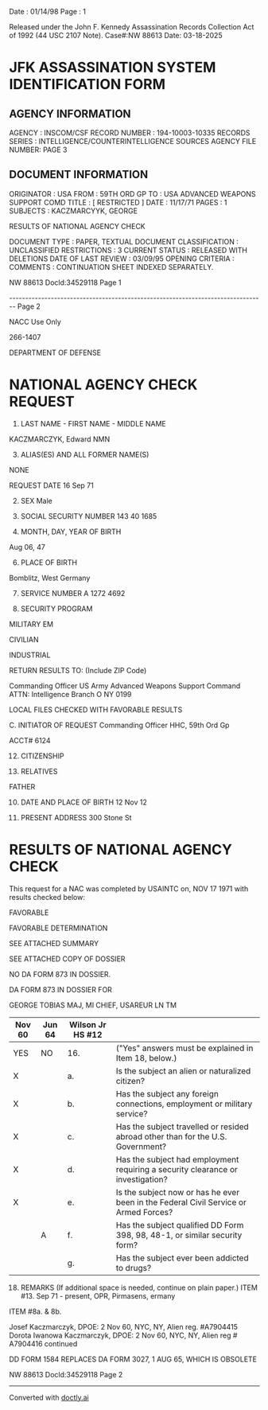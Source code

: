 Date : 01/14/98
Page : 1

Released under the John F. Kennedy
Assassination Records Collection Act of
1992 (44 USC 2107 Note). Case#:NW
88613 Date: 03-18-2025

# JFK ASSASSINATION SYSTEM IDENTIFICATION FORM

## AGENCY INFORMATION

AGENCY : INSCOM/CSF
RECORD NUMBER : 194-10003-10335
RECORDS SERIES : INTELLIGENCE/COUNTERINTELLIGENCE SOURCES
AGENCY FILE NUMBER: PAGE 3

## DOCUMENT INFORMATION

ORIGINATOR : USA
FROM : 59TH ORD GP
TO : USA ADVANCED WEAPONS SUPPORT COMD
TITLE : [ RESTRICTED ]
DATE : 11/17/71
PAGES : 1
SUBJECTS : KACZMARCYYK, GEORGE

RESULTS OF NATIONAL AGENCY CHECK

DOCUMENT TYPE : PAPER, TEXTUAL DOCUMENT
CLASSIFICATION : UNCLASSIFIED
RESTRICTIONS : 3
CURRENT STATUS : RELEASED WITH DELETIONS
DATE OF LAST REVIEW : 03/09/95
OPENING CRITERIA :
COMMENTS : CONTINUATION SHEET INDEXED SEPARATELY.

NW 88613 Docld:34529118 Page 1


-------------------------------------------------------------------------------- Page 2

NACC Use Only

266-1407

DEPARTMENT OF DEFENSE

# NATIONAL AGENCY CHECK REQUEST

1. LAST NAME - FIRST NAME - MIDDLE NAME

KACZMARCZYK, Edward NMN

3. ALIAS(ES) AND ALL FORMER NAME(S)

NONE

REQUEST DATE
16 Sep 71

2. SEX
   Male

4. SOCIAL SECURITY NUMBER
   143 40 1685

5. MONTH, DAY, YEAR OF BIRTH

Aug 06, 47

6. PLACE OF BIRTH

Bomblitz, West Germany

7. SERVICE NUMBER
   A 1272 4692

8. SECURITY PROGRAM

MILITARY EM

CIVILIAN

INDUSTRIAL

RETURN
RESULTS
TO:
(Include ZIP
Code)

Commanding Officer
US Army Advanced Weapons Support Command
ATTN: Intelligence Branch
O NY 0199

LOCAL FILES CHECKED
WITH FAVORABLE RESULTS

C. INITIATOR OF REQUEST
Commanding Officer
HHC, 59th Ord Gp

ACCT# 6124

12. CITIZENSHIP

9. RELATIVES

FATHER

10. DATE AND PLACE OF BIRTH
    12 Nov 12

11. PRESENT ADDRESS
    300 Stone St

# RESULTS OF NATIONAL AGENCY CHECK

This request for a NAC was completed by USAINTC on, NOV 17 1971
with results checked below:

FAVORABLE

FAVORABLE DETERMINATION

SEE ATTACHED SUMMARY

SEE ATTACHED COPY OF DOSSIER

NO DA FORM 873 IN DOSSIER.

DA FORM 873 IN DOSSIER FOR

GEORGE TOBIAS
MAJ, MI
CHIEF, USAREUR LN TM

| Nov 60 | Jun 64 | Wilson Jr HS #12 |                                                                                      |
| ------ | ------ | ---------------- | ------------------------------------------------------------------------------------ |
| YES    | NO     | 16.              | ("Yes" answers must be explained in Item 18, below.)                                 |
| X      |        | a.               | Is the subject an alien or naturalized citizen?                                      |
| X      |        | b.               | Has the subject any foreign connections, employment or military service?             |
| X      |        | c.               | Has the subject travelled or resided abroad other than for the U.S. Government?      |
| X      |        | d.               | Has the subject had employment requiring a security clearance or investigation?      |
| X      |        | e.               | Is the subject now or has he ever been in the Federal Civil Service or Armed Forces? |
|        | A      | f.               | Has the subject qualified DD Form 398, 98, 48-1, or similar security form?           |
|        |        | g.               | Has the subject ever been addicted to drugs?                                         |

18. REMARKS (If additional space is needed, continue on plain paper.)
    ITEM #13. Sep 71 - present, OPR, Pirmasens, ermany

ITEM #8a. & 8b.

Josef Kaczmarczyk, DPOE: 2 Nov 60, NYC, NY, Alien reg. #A7904415
Dorota Iwanowa Kaczmarczyk, DPOE: 2 Nov 60, NYC, NY, Alien reg # A7904416
continued

DD FORM 1584 REPLACES DA FORM 3027, 1 AUG 65, WHICH IS OBSOLETE

NW 88613 Docld:34529118 Page 2


---
Converted with [doctly.ai](https://doctly.ai)